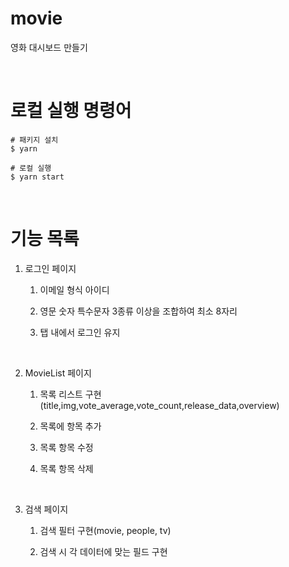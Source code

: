 # movie

영화 대시보드 만들기

<br/>

# 로컬 실행 명령어

```
# 패키지 설치
$ yarn

# 로컬 실행
$ yarn start

```

<br/>

# 기능 목록

1. 로그인 페이지

   1. 이메일 형식 아이디

   2. 영문 숫자 특수문자 3종류 이상을 조합하여 최소 8자리 

   3. 탭 내에서 로그인 유지

<br/>

2. MovieList 페이지

   1. 목록 리스트 구현<br/>
      (title,img,vote_average,vote_count,release_data,overview)

   2. 목록에 항목 추가

   3. 목록 항목 수정

   4. 목록 항목 삭제

<br/>

3. 검색 페이지

   1. 검색 필터 구현(movie, people, tv)

   2. 검색 시 각 데이터에 맞는 필드 구현

